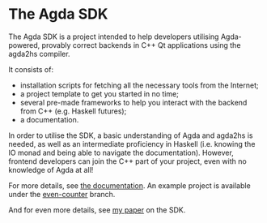 # The Agda SDK

The Agda SDK is a project intended to help developers utilising Agda-powered, provably correct backends in C++ Qt applications using the agda2hs compiler.

It consists of:

- installation scripts for fetching all the necessary tools from the Internet;
- a project template to get you started in no time;
- several pre-made frameworks to help you interact with the backend from C++ (e.g. Haskell futures);
- a documentation.

In order to utilise the SDK, a basic understanding of Agda and agda2hs is needed, as well as an intermediate proficiency in Haskell (i.e. knowing the IO monad and being able to navigate the documentation). However, frontend developers can join the C++ part of your project, even with no knowledge of Agda at all!

For more details, see [the documentation](https://the-agda-sdk.readthedocs.io/en/latest/). An example project is available under the [even-counter](https://github.com/viktorcsimma/skeleton/tree/even-counter) branch.

And for even more details, see [my paper](https://csimmaviktor.web.elte.hu/sdk.pdf) on the SDK.
